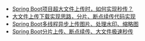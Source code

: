 - [Spring Boot项目超大文件上传时，如何实现秒传？](https://mp.weixin.qq.com/s/4DZnu3WKRIxwLRObpcazyw)
- [大文件上传下载实现思路，分片、断点续传代码实现](https://mp.weixin.qq.com/s/OSX7ya8oZmGPGXrWZ7kMeQ)
- [Spring Boot多线程异步上传图片、处理水印、缩略图](https://mp.weixin.qq.com/s/wshoAM5FuTHoecroapiAew)
- [Spring Boot分片上传、断点续传、大文件极速秒传](https://mp.weixin.qq.com/s/mXvxFVyxZf-DYFVG8Y8pjg)